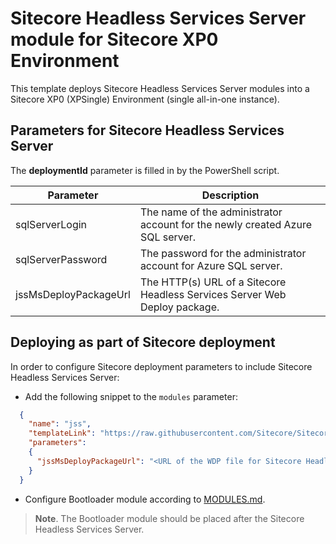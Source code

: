 # Sitecore Headless Services Server module for Sitecore XP0 Environment

This template deploys Sitecore Headless Services Server modules into a Sitecore XP0 (XPSingle) Environment (single all-in-one instance).

## Parameters for Sitecore Headless Services Server

The **deploymentId**  parameter is filled in by the PowerShell script.

| Parameter                                 | Description
--------------------------------------------|------------------------------------------------
| sqlServerLogin                            | The name of the administrator account for the newly created Azure SQL server.
| sqlServerPassword                         | The password for the administrator account for Azure SQL server.
| jssMsDeployPackageUrl                     | The HTTP(s) URL of a Sitecore Headless Services Server Web Deploy package.

## Deploying as part of Sitecore deployment

In order to configure Sitecore deployment parameters to include Sitecore Headless Services Server:

* Add the following snippet to the `modules` parameter:
```JSON
  {
    "name": "jss",
    "templateLink": "https://raw.githubusercontent.com/Sitecore/Sitecore-Azure-Quickstart-Templates/master/JSS/xp0/azuredeploy.json",
    "parameters":
    {
      "jssMsDeployPackageUrl": "<URL of the WDP file for Sitecore Headless Services Server *.scwdp>"
    }
  }
```

* Configure Bootloader module according to [MODULES.md](../../MODULES.md). 
> **Note**. The Bootloader module should be placed after the Sitecore Headless Services Server.